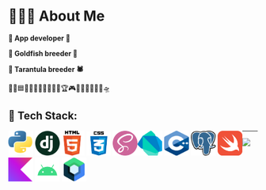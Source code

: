 # 🙋🏻‍♂️ About Me
**🔹 App developer 📱**


**🔹 Goldfish breeder 🐳**

**🔹 Tarantula breeder 🕷**

💙🔵🟦🔷🔹🔥🍣🌱🥥🎉🎊🏆🎮📱🎥📜🙏🏻👻🛸

## 📘 Tech Stack:


<div style="float: left">
  <img src="resource/python.png" alt="python" width="50" height="50">
  <img src="resource/django.png" alt="django" width="50" height="50">
</div>


<div style="float: left">
  <img src="resource/html5.png" alt="html5" width="50" height="50">
  <img src="resource/css3.png" alt="css3" width="49" height="49">
  <img src="resource/scss.png" alt="scss" width="50" height="50">
</div>

<div style="float: left">
  <img src="resource/dart.png" alt="dart" width="50" height="50">
  <img src="resource/cpp.png" alt="cpp" width="50" height="50">
  <img src="resource/postgresql.png" alt="postgresql" width="50" height="50">
  <img src="resource/swift.png" alt="swift" width="50" height="50">
</div>

<div style="float: left">
  <img src="resource/kotlin.png" alt="kotlin" width="50" height="50">
  <img src="resource/android.png" alt="android" width="50" height="50">
  <img src="resource/jetpack.png" alt="jetpack" width="50" height="50">
</div>



---
![](https://visitcount.itsvg.in/api?id=Youaredoomed&icon=10&color=9)